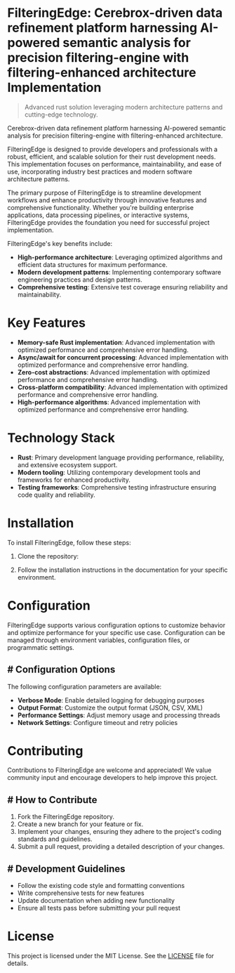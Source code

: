 <!-- fallback_FilteringEdge_20250824093019_35017 -->

# FilteringEdge: Cerebrox-driven data refinement platform harnessing AI-powered semantic analysis for precision filtering-engine with filtering-enhanced architecture Implementation
> Advanced rust solution leveraging modern architecture patterns and cutting-edge technology.

Cerebrox-driven data refinement platform harnessing AI-powered semantic analysis for precision filtering-engine with filtering-enhanced architecture.

FilteringEdge is designed to provide developers and professionals with a robust, efficient, and scalable solution for their rust development needs. This implementation focuses on performance, maintainability, and ease of use, incorporating industry best practices and modern software architecture patterns.

The primary purpose of FilteringEdge is to streamline development workflows and enhance productivity through innovative features and comprehensive functionality. Whether you're building enterprise applications, data processing pipelines, or interactive systems, FilteringEdge provides the foundation you need for successful project implementation.

FilteringEdge's key benefits include:

* **High-performance architecture**: Leveraging optimized algorithms and efficient data structures for maximum performance.
* **Modern development patterns**: Implementing contemporary software engineering practices and design patterns.
* **Comprehensive testing**: Extensive test coverage ensuring reliability and maintainability.

# Key Features

* **Memory-safe Rust implementation**: Advanced implementation with optimized performance and comprehensive error handling.
* **Async/await for concurrent processing**: Advanced implementation with optimized performance and comprehensive error handling.
* **Zero-cost abstractions**: Advanced implementation with optimized performance and comprehensive error handling.
* **Cross-platform compatibility**: Advanced implementation with optimized performance and comprehensive error handling.
* **High-performance algorithms**: Advanced implementation with optimized performance and comprehensive error handling.

# Technology Stack

* **Rust**: Primary development language providing performance, reliability, and extensive ecosystem support.
* **Modern tooling**: Utilizing contemporary development tools and frameworks for enhanced productivity.
* **Testing frameworks**: Comprehensive testing infrastructure ensuring code quality and reliability.

# Installation

To install FilteringEdge, follow these steps:

1. Clone the repository:


2. Follow the installation instructions in the documentation for your specific environment.

# Configuration

FilteringEdge supports various configuration options to customize behavior and optimize performance for your specific use case. Configuration can be managed through environment variables, configuration files, or programmatic settings.

## # Configuration Options

The following configuration parameters are available:

* **Verbose Mode**: Enable detailed logging for debugging purposes
* **Output Format**: Customize the output format (JSON, CSV, XML)
* **Performance Settings**: Adjust memory usage and processing threads
* **Network Settings**: Configure timeout and retry policies

# Contributing

Contributions to FilteringEdge are welcome and appreciated! We value community input and encourage developers to help improve this project.

## # How to Contribute

1. Fork the FilteringEdge repository.
2. Create a new branch for your feature or fix.
3. Implement your changes, ensuring they adhere to the project's coding standards and guidelines.
4. Submit a pull request, providing a detailed description of your changes.

## # Development Guidelines

* Follow the existing code style and formatting conventions
* Write comprehensive tests for new features
* Update documentation when adding new functionality
* Ensure all tests pass before submitting your pull request

# License

This project is licensed under the MIT License. See the [LICENSE](https://github.com/Jennifercruz23/FilteringEdge/blob/main/LICENSE) file for details.
